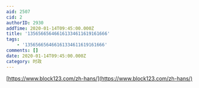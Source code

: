 ```yaml
---
aid: 2507
cid: 2
authorID: 2930
addTime: 2020-01-14T09:45:00.000Z
title: '135656656466161334611619161666'
tags:
    - '135656656466161334611619161666'
comments: []
date: 2020-01-14T09:45:00.000Z
category: 时政
---
```


[https://www.block123.com/zh-hans/](https://www.block123.com/zh-hans/)

